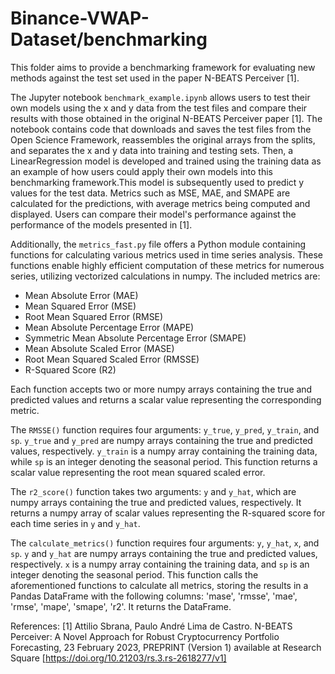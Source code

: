 # Binance-VWAP-Dataset/benchmarking

This folder aims to provide a benchmarking framework for evaluating new methods against the test set used in the paper N-BEATS Perceiver [1]. 

The Jupyter notebook `benchmark_example.ipynb` allows users to test their own models using the x and y data from the test files and compare their results with those obtained in the original N-BEATS Perceiver paper [1]. The notebook contains code that downloads and saves the test files from the Open Science Framework, reassembles the original arrays from the splits, and separates the x and y data into training and testing sets. Then, a LinearRegression model is developed and trained using the training data as an example of how users could apply their own models into this benchmarking framework.This model is subsequently used to predict y values for the test data. Metrics such as MSE, MAE, and SMAPE are calculated for the predictions, with average metrics being computed and displayed. Users can compare their model's performance against the performance of the models presented in [1].

Additionally, the `metrics_fast.py` file offers a Python module containing functions for calculating various metrics used in time series analysis. These functions enable highly efficient computation of these metrics for numerous series, utilizing vectorized calculations in numpy. The included metrics are:
- Mean Absolute Error (MAE)
- Mean Squared Error (MSE)
- Root Mean Squared Error (RMSE)
- Mean Absolute Percentage Error (MAPE)
- Symmetric Mean Absolute Percentage Error (SMAPE)
- Mean Absolute Scaled Error (MASE)
- Root Mean Squared Scaled Error (RMSSE)
- R-Squared Score (R2)

Each function accepts two or more numpy arrays containing the true and predicted values and returns a scalar value representing the corresponding metric.

The `RMSSE()` function requires four arguments: `y_true`, `y_pred`, `y_train`, and `sp`. `y_true` and `y_pred` are numpy arrays containing the true and predicted values, respectively. `y_train` is a numpy array containing the training data, while `sp` is an integer denoting the seasonal period. This function returns a scalar value representing the root mean squared scaled error.

The `r2_score()` function takes two arguments: `y` and `y_hat`, which are numpy arrays containing the true and predicted values, respectively. It returns a numpy array of scalar values representing the R-squared score for each time series in `y` and `y_hat`.

The `calculate_metrics()` function requires four arguments: `y`, `y_hat`, `x`, and `sp`. `y` and `y_hat` are numpy arrays containing the true and predicted values, respectively. `x` is a numpy array containing the training data, and `sp` is an integer denoting the seasonal period. This function calls the aforementioned functions to calculate all metrics, storing the results in a Pandas DataFrame with the following columns: 'mase', 'rmsse', 'mae', 'rmse', 'mape', 'smape', 'r2'. It returns the DataFrame.

References:
[1] Attilio Sbrana, Paulo André Lima de Castro. N-BEATS Perceiver: A Novel Approach for Robust Cryptocurrency Portfolio Forecasting, 23 February 2023, PREPRINT (Version 1) available at Research Square [https://doi.org/10.21203/rs.3.rs-2618277/v1]
